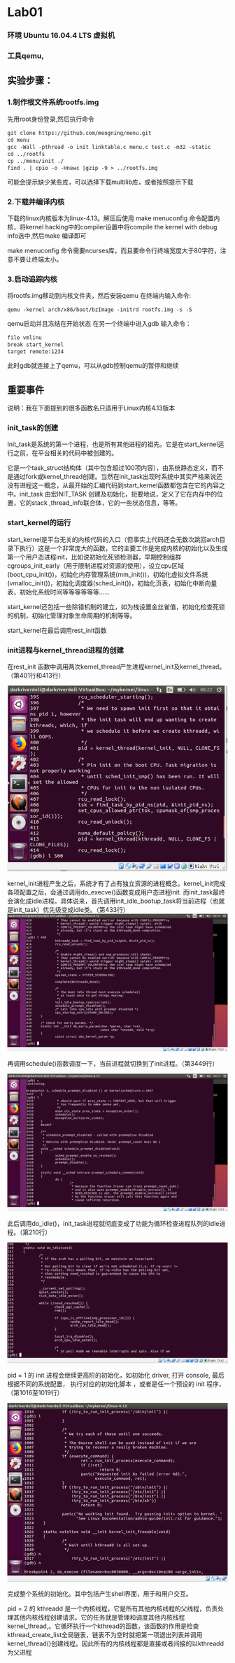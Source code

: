 
# Lab01
### 环境 Ubuntu 16.04.4 LTS 虚拟机
### 工具qemu, 
## 实验步骤：

### 1.制作根文件系统rootfs.img
先用root身份登录,然后执行命令

~~~
git clone https://github.com/mengning/menu.git
cd menu
gcc -Wall -pthread -o init linktable.c menu.c test.c -m32 -static
cd ../rootfs 
cp ../menu/init ./ 
find . | cpio -o -Hnewc |gzip -9 > ../rootfs.img 
~~~
可能会提示缺少某些库，可以选择下载multilib库，或者按照提示下载


### 2.下载并编译内核
下载的linux内核版本为linux-4.13。解压后使用 make menuconfig 命令配置内核，将kernel hacking中的compiler设置中将compile the kernel with debug info选中,然后make 编译即可

make menuconfig 命令需要ncurses库，而且要命令行终端宽度大于80字符，注意不要让终端太小。

### 3.启动追踪内核
将rootfs.img移动到内核文件夹，然后安装qemu
在终端内输入命令:
~~~
qemu -kernel arch/x86/boot/bzImage -initrd rootfs.img -s -S
~~~
qemu启动并且冻结在开始状态
在另一个终端中进入gdb
输入命令：
~~~
file vmlinu
break start_kernel
target remote:1234
~~~
此时gdb就连接上了qemu，可以从gdb控制qemu的暂停和继续

## 重要事件
说明：我在下面提到的很多函数名只适用于Linux内核4.13版本
###  init_task的创建
Init_task是系统的第一个进程，也是所有其他进程的祖先。它是在start_kernel运行之前，在平台相关的代码中被创建的。

它是一个task_struct结构体（其中包含超过100项内容），由系统静态定义，而不是通过fork或kernel_thread创建。当然在init_task出现时系统中其实严格来说还没有进程这一概念，从最开始的汇编代码到start_kernel函数都包含在它的内容之中。init_task 由宏INIT_TASK 创建及初始化，扼要地说，定义了它在内存中的位置，它的stack ,thread_info联合体，它的一些状态信息，等等。
### start_kernel的运行
start_kernel是平台无关的内核代码的入口（但事实上代码还会无数次跳回arch目录下执行）这是一个非常庞大的函数，它的主要工作是完成内核的初始化以及生成第一个用户态进程init，比如说初始化死锁检测器，早期控制组群cgroups_init_early（用于限制进程对资源的使用），设立cpu区域(boot_cpu_init())，初始化内存管理系统(mm_init())，初始化虚拟文件系统(vmalloc_init())，初始化调度器(sched_init())，初始化页表，初始化中断向量表，初始化系统时间等等等等等等……

start_kernel还包括一些除错机制的建立，如为栈设置金丝雀值，初始化检查死锁的机制，初始化管理对象生命周期的机制等等。

start_kernel在最后调用rest_init函数

### init进程与kernel_thread进程的创建
在rest_init 函数中调用两次kernel_thread产生进程kernel_init及kernel_thread。（第401行和413行）

![rest_init 函数两次调用kernel_thread](screenshots/rest_init.png)

kernel_init进程产生之后，系统才有了占有独立资源的进程概念。kernel_init完成各项配置之后，会通过调用do_execve()函数变成用户态进程init. 而init_task最终会演化成idle进程。具体说来，首先调用init_idle_bootup_task将当前进程（也就是init_task）优先级变成idle类。（第433行）
![调用init_idle_bootup_task](screenshots/init_task.png)

再调用schedule()函数调度一下，当前进程就切换到了init进程。（第3449行）

![调用schedule](screenshots/schedule.png)

此后调用do_idle()，init_task进程就彻底变成了功能为循环检查进程队列的idle进程。（第210行）

![](screenshots/idle.png)

pid = 1 的 init 进程会继续更高阶的初始化，如初始化 driver, 打开 console, 最后根据不同的系统配置， 执行对应的初始化脚本 ，或者是任一个预设的 init 程序，（第1016至1019行）

![](screenshots/initprocess.png)

完成整个系统的初始化。其中包括产生shell界面，用于和用户交互。

pid = 2 的 kthreadd 是一个内核线程，它是所有其他内核线程的父线程，负责处理其他内核线程创建请求。它的任务就是管理和调度其他内核线程kernel_thread,。它循环执行一个kthread的函数，该函数的作用是检查kthread_create_list全局链表，链表不为空时就把第一项退出列表并调用kernel_thread()创建线程。因此所有的内核线程都是直接或者间接的以kthreadd为父进程



